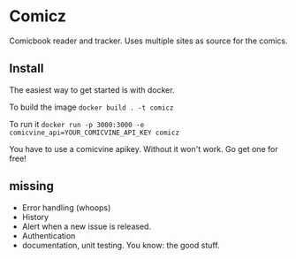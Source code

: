 # Comicz
Comicbook reader and tracker. Uses multiple sites as source for the comics.

## Install
The easiest way to get started is with docker.

To build the image `docker build . -t comicz`

To run it `docker run -p 3000:3000 -e comicvine_api=YOUR_COMICVINE_API_KEY comicz`

You have to use a comicvine apikey. Without it won't work. Go get one for free!

## missing
* Error handling (whoops)
* History
* Alert when a new issue is released.
* Authentication
* documentation, unit testing. You know: the good stuff.
